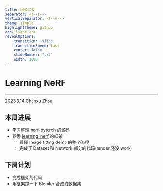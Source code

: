 ```yaml
---
title: 组会汇报
separator: <!--s-->
verticalSeparator: <!--v-->
theme: simple
highlightTheme: github
css: light.css
revealOptions:
    transition: 'slide'
    transitionSpeed: fast
    center: false
    slideNumber: "c/t"
    width: 1000
---
```


<div class="middle center">
<div style="width: 100%">

# Learning NeRF

<hr/>

2023.3.14 [Chenxu Zhou](https://github.com/Xuer04)

</div>
</div>

<!--s-->

## 本周进展

- 学习整理 [nerf-pytorch](https://github.com/yenchenlin/nerf-pytorch) 的源码
- 熟悉 [learning_nerf](https://github.com/pengsida/learning_nerf) 的框架
  - 看懂 Image fitting demo 的整个流程
  - 完成了 Dataset 和 Network 部分的代码(render 还没 work)

<!--s-->

## 下周计划

- 完成框架的代码
- 用框架跑一下 Blender 合成的数据集
